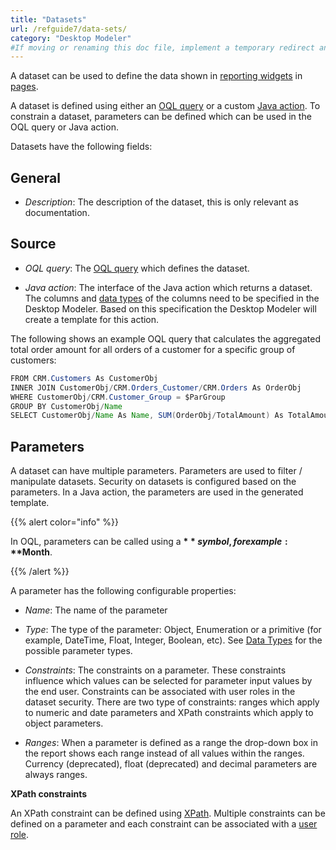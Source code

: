 ```yaml
---
title: "Datasets"
url: /refguide7/data-sets/
category: "Desktop Modeler"
#If moving or renaming this doc file, implement a temporary redirect and let the respective team know they should update the URL in the product. See Mapping to Products for more details.
---
```



A dataset can be used to define the data shown in [reporting widgets](/refguide7/report-widgets/) in [pages](/refguide7/pages/).

A dataset is defined using either an [OQL query](/refguide7/oql/) or a custom [Java action](/refguide7/java-actions/). To constrain a dataset, parameters can be defined which can be used in the OQL query or Java action.

Datasets have the following fields:

## General

* *Description*: The description of the dataset, this is only relevant as documentation.

## Source

* *OQL query*: The [OQL query](/refguide7/oql/) which defines the dataset.

* *Java action*: The interface of the Java action which returns a dataset. The columns and [data types](/refguide7/data-types/) of the columns need to be specified in the Desktop Modeler. Based on this specification the Desktop Modeler will create a template for this action.

The following shows an example OQL query that calculates the aggregated total order amount for all orders of a customer for a specific group of customers:

```java
FROM CRM.Customers As CustomerObj
INNER JOIN CustomerObj/CRM.Orders_Customer/CRM.Orders As OrderObj
WHERE CustomerObj/CRM.Customer_Group = $ParGroup
GROUP BY CustomerObj/Name
SELECT CustomerObj/Name As Name, SUM(OrderObj/TotalAmount) As TotalAmount
```

## Parameters

A dataset can have multiple parameters. Parameters are used to filter / manipulate datasets. Security on datasets is configured based on the parameters. In a Java action, the parameters are used in the generated template.

{{% alert color="info" %}}

In OQL, parameters can be called using a **$** symbol, for example: **$Month**.

{{% /alert %}}

A parameter has the following configurable properties:

* *Name*: The name of the parameter

* *Type*: The type of the parameter: Object, Enumeration or a primitive (for example, DateTime, Float, Integer, Boolean, etc). See [Data Types](/refguide7/data-types/) for the possible parameter types.

* *Constraints*: The constraints on a parameter. These constraints influence which values can be selected for parameter input values by the end user. Constraints can be associated with user roles in the dataset security. There are two type of constraints: ranges which apply to numeric and date parameters and XPath constraints which apply to object parameters.

* *Ranges*: When a parameter is defined as a range the drop-down box in the report shows each range instead of all values within the ranges. Currency (deprecated), float (deprecated) and decimal parameters are always ranges.

**XPath constraints**

An XPath constraint can be defined using [XPath](/refguide7/xpath/). Multiple constraints can be defined on a parameter and each constraint can be associated with a [user role](/refguide7/user-roles/).
